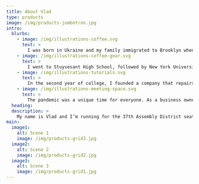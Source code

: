 ```yaml
---
title: About Vlad
type: products
image: /img/products-jumbotron.jpg
intro:
  blurbs:
    - image: /img/illustrations-coffee.svg
      text: >
        I was born in Ukraine and my family immigrated to Brooklyn when I was nine years old. My parents, immigrants from a non-English speaking country, worked long hours at low paying jobs to support and give me and my sister opportunities that they did not have.
    - image: /img/illustrations-coffee-gear.svg
      text: >
        I went to Stuyvesant High School, followed by New York University, and then spent a decade founding and growing my very own business.
    - image: /img/illustrations-tutorials.svg
      text: >
        In the second year of college, I founded a company that repairs consumer electronics. We grew over the years, and this eventually allowed me to find a place to proudly call my home in Hunter’s Point. Here, I enjoy spending my weekends at our beautiful Gantry Plaza Park, often walking with my dog-son Bernard.
    - image: /img/illustrations-meeting-space.svg
      text: >
        The pandemic was a unique time for everyone. As a business owner, I felt not just the initial impact, when the world seemingly came to a halt, but also the government’s actions that followed. Contradicting regulation between the City and State, constantly changing mask policies, and disorganized vaccination rollouts are just some of the things every business had to deal with on a daily basis just to stay safe and in compliance. Our government failed us in the greatest time of need.
  heading:
  description: >
    My name is Vlad and I’m running for the 37th Assembly District seat. My story from immigrant to business owner wouldn’t be possible without access to a public school and a train to take me there. As I’ve seen New York evolve throughout the years, I’ve also witnessed it’s public systems get left behind. It is time we give them the attention and updates they deserve!
main:
  image1:
    alt: Scene 1
    image: /img/products-grid3.jpg
  image2:
    alt: Scene 2
    image: /img/products-grid2.jpg
  image3:
    alt: Scene 3
    image: /img/products-grid1.jpg
---
```



